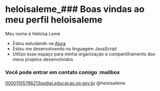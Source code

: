# heloisaleme_### Boas vindas ao meu perfil heloisaleme

Meu nome é Heloisa Leme

- Estou estudando na [Alura](https://www.alura.com.br)
- Estou me desenvolvendo na linguagem JavaScript
- Utilizo esse espaço para minha organização e compartilhamento dos meus projetos desenvolvidos

### Você pode entrar em contato comigo :mailbox

00001105786213sp@al.educacao.sp.gov.br
@heloisaleme


